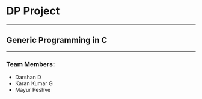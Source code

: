 # DP Project
---
## Generic Programming in C
---
### Team Members:

- Darshan D
- Karan Kumar G
- Mayur Peshve

